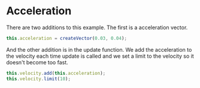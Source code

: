 # Acceleration
There are two additions to this example. The first is a acceleration vector.
```js
this.acceleration = createVector(0.03, 0.04);
```

And the other addition is in the update function. We add the acceleration to the velocity each time update is called and we set a limit to the velocity so it doesn't become too fast.
```js
this.velocity.add(this.acceleration);
this.velocity.limit(10);
```
